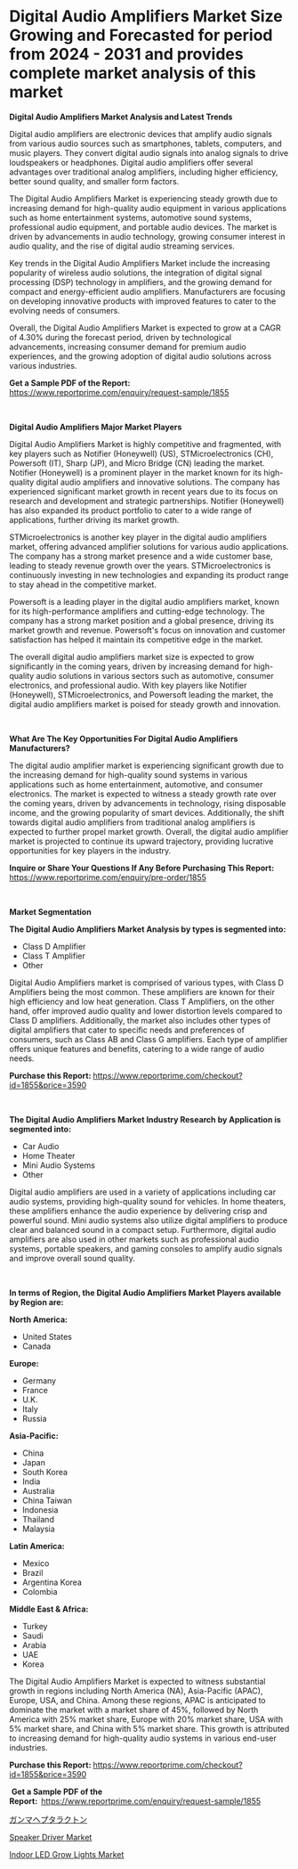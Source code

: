 <p><h1>Digital Audio Amplifiers Market Size Growing and Forecasted for period from 2024 - 2031 and provides complete market analysis of this market</h1></p><p><strong>Digital Audio Amplifiers Market Analysis and Latest Trends</strong></p>
<p><p>Digital audio amplifiers are electronic devices that amplify audio signals from various audio sources such as smartphones, tablets, computers, and music players. They convert digital audio signals into analog signals to drive loudspeakers or headphones. Digital audio amplifiers offer several advantages over traditional analog amplifiers, including higher efficiency, better sound quality, and smaller form factors.</p><p>The Digital Audio Amplifiers Market is experiencing steady growth due to increasing demand for high-quality audio equipment in various applications such as home entertainment systems, automotive sound systems, professional audio equipment, and portable audio devices. The market is driven by advancements in audio technology, growing consumer interest in audio quality, and the rise of digital audio streaming services.</p><p>Key trends in the Digital Audio Amplifiers Market include the increasing popularity of wireless audio solutions, the integration of digital signal processing (DSP) technology in amplifiers, and the growing demand for compact and energy-efficient audio amplifiers. Manufacturers are focusing on developing innovative products with improved features to cater to the evolving needs of consumers.</p><p>Overall, the Digital Audio Amplifiers Market is expected to grow at a CAGR of 4.30% during the forecast period, driven by technological advancements, increasing consumer demand for premium audio experiences, and the growing adoption of digital audio solutions across various industries.</p></p>
<p><strong>Get a Sample PDF of the Report:&nbsp;</strong> <a href="https://www.reportprime.com/enquiry/request-sample/1855">https://www.reportprime.com/enquiry/request-sample/1855</a></p>
<p>&nbsp;</p>
<p><strong>Digital Audio Amplifiers Major Market Players</strong></p>
<p><p>Digital Audio Amplifiers Market is highly competitive and fragmented, with key players such as Notifier (Honeywell) (US), STMicroelectronics (CH), Powersoft (IT), Sharp (JP), and Micro Bridge (CN) leading the market. Notifier (Honeywell) is a prominent player in the market known for its high-quality digital audio amplifiers and innovative solutions. The company has experienced significant market growth in recent years due to its focus on research and development and strategic partnerships. Notifier (Honeywell) has also expanded its product portfolio to cater to a wide range of applications, further driving its market growth.</p><p>STMicroelectronics is another key player in the digital audio amplifiers market, offering advanced amplifier solutions for various audio applications. The company has a strong market presence and a wide customer base, leading to steady revenue growth over the years. STMicroelectronics is continuously investing in new technologies and expanding its product range to stay ahead in the competitive market.</p><p>Powersoft is a leading player in the digital audio amplifiers market, known for its high-performance amplifiers and cutting-edge technology. The company has a strong market position and a global presence, driving its market growth and revenue. Powersoft's focus on innovation and customer satisfaction has helped it maintain its competitive edge in the market.</p><p>The overall digital audio amplifiers market size is expected to grow significantly in the coming years, driven by increasing demand for high-quality audio solutions in various sectors such as automotive, consumer electronics, and professional audio. With key players like Notifier (Honeywell), STMicroelectronics, and Powersoft leading the market, the digital audio amplifiers market is poised for steady growth and innovation.</p></p>
<p>&nbsp;</p>
<p><strong>What Are The Key Opportunities For Digital Audio Amplifiers Manufacturers?</strong></p>
<p><p>The digital audio amplifier market is experiencing significant growth due to the increasing demand for high-quality sound systems in various applications such as home entertainment, automotive, and consumer electronics. The market is expected to witness a steady growth rate over the coming years, driven by advancements in technology, rising disposable income, and the growing popularity of smart devices. Additionally, the shift towards digital audio amplifiers from traditional analog amplifiers is expected to further propel market growth. Overall, the digital audio amplifier market is projected to continue its upward trajectory, providing lucrative opportunities for key players in the industry.</p></p>
<p><strong>Inquire or Share Your Questions If Any Before Purchasing This Report:</strong> <a href="https://www.reportprime.com/enquiry/pre-order/1855">https://www.reportprime.com/enquiry/pre-order/1855</a></p>
<p>&nbsp;</p>
<p><strong>Market Segmentation</strong></p>
<p><strong>The Digital Audio Amplifiers Market Analysis by types is segmented into:</strong></p>
<p><ul><li>Class D Amplifier</li><li>Class T Amplifier</li><li>Other</li></ul></p>
<p><p>Digital Audio Amplifiers market is comprised of various types, with Class D Amplifiers being the most common. These amplifiers are known for their high efficiency and low heat generation. Class T Amplifiers, on the other hand, offer improved audio quality and lower distortion levels compared to Class D amplifiers. Additionally, the market also includes other types of digital amplifiers that cater to specific needs and preferences of consumers, such as Class AB and Class G amplifiers. Each type of amplifier offers unique features and benefits, catering to a wide range of audio needs.</p></p>
<p><strong>Purchase this Report:&nbsp;</strong><a href="https://www.reportprime.com/checkout?id=1855&price=3590">https://www.reportprime.com/checkout?id=1855&price=3590</a></p>
<p>&nbsp;</p>
<p><strong>The Digital Audio Amplifiers Market Industry Research by Application is segmented into:</strong></p>
<p><ul><li>Car Audio</li><li>Home Theater</li><li>Mini Audio Systems</li><li>Other</li></ul></p>
<p><p>Digital audio amplifiers are used in a variety of applications including car audio systems, providing high-quality sound for vehicles. In home theaters, these amplifiers enhance the audio experience by delivering crisp and powerful sound. Mini audio systems also utilize digital amplifiers to produce clear and balanced sound in a compact setup. Furthermore, digital audio amplifiers are also used in other markets such as professional audio systems, portable speakers, and gaming consoles to amplify audio signals and improve overall sound quality.</p></p>
<p>&nbsp;</p>
<p><strong>In terms of Region, the Digital Audio Amplifiers Market Players available by Region are:</strong></p>
<p>
    <p> <strong> North America: </strong>
        <ul>
            <li>United States</li>
            <li>Canada</li>
        </ul>
        </p> 
    <p> <strong> Europe: </strong>
        <ul>
            <li>Germany</li>
            <li>France</li>
            <li>U.K.</li>
            <li>Italy</li>
            <li>Russia</li>
        </ul>
        </p> 
    <p> <strong> Asia-Pacific: </strong>
        <ul>
            <li>China</li>
            <li>Japan</li>
            <li>South Korea</li>
            <li>India</li>
            <li>Australia</li>
            <li>China Taiwan</li>
            <li>Indonesia</li>
            <li>Thailand</li>
            <li>Malaysia</li>
        </ul>
        </p> 
    <p> <strong> Latin America: </strong>
        <ul>
            <li>Mexico</li>
            <li>Brazil</li>
            <li>Argentina Korea</li>
            <li>Colombia</li>
        </ul>
        </p> 
    <p> <strong> Middle East & Africa: </strong>
        <ul>
            <li>Turkey</li>
            <li>Saudi</li>
            <li>Arabia</li>
            <li>UAE</li>
            <li>Korea</li>
        </ul>
    </p>
    </p>
<p><p>The Digital Audio Amplifiers Market is expected to witness substantial growth in regions including North America (NA), Asia-Pacific (APAC), Europe, USA, and China. Among these regions, APAC is anticipated to dominate the market with a market share of 45%, followed by North America with 25% market share, Europe with 20% market share, USA with 5% market share, and China with 5% market share. This growth is attributed to increasing demand for high-quality audio systems in various end-user industries.</p></p>
<p><strong>Purchase this Report: </strong><a href="https://www.reportprime.com/checkout?id=1855&price=3590">https://www.reportprime.com/checkout?id=1855&price=3590</a></p>
<p>&nbsp;<strong>Get a Sample PDF of the Report:&nbsp;&nbsp;</strong><a href="https://www.reportprime.com/enquiry/request-sample/1855">https://www.reportprime.com/enquiry/request-sample/1855</a></p>
<p><strong></strong></p>
<p><p><a href="https://github.com/SantosDicki04/Market-Research-Report-List-1/blob/main/377581210513.md">ガンマヘプタラクトン</a></p><p><a href="https://github.com/cecuraprangm/Market-Research-Report-List-2/blob/main/speaker-driver-market.md">Speaker Driver Market</a></p><p><a href="https://github.com/fiixsa/Market-Research-Report-List-2/blob/main/indoor-led-grow-lights-market.md">Indoor LED Grow Lights Market</a></p></p>